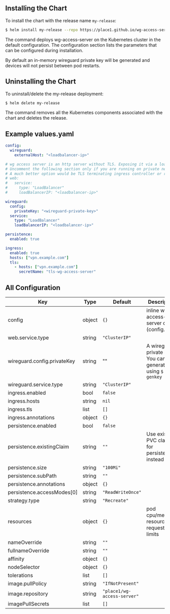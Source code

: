 ## Installing the Chart

To install the chart with the release name `my-release`:

```bash
$ helm install my-release --repo https://place1.github.io/wg-access-server wg-access-server
```

The command deploys wg-access-server on the Kubernetes cluster in the default configuration. The configuration section lists the parameters that can be configured during installation.

By default an in-memory wireguard private key will be generated and devices will not persist
between pod restarts.

## Uninstalling the Chart

To uninstall/delete the my-release deployment:

```bash
$ helm delete my-release
```

The command removes all the Kubernetes components associated with the chart and deletes the release.

## Example values.yaml

```yaml
config:
  wireguard:
    externalHost: "<loadbalancer-ip>"

# wg access server is an http server without TLS. Exposing it via a loadbalancer is NOT secure!
# Uncomment the following section only if you are running on private network or simple testing.
# A much better option would be TLS terminating ingress controller or reverse-proxy.
# web:
#   service:
#     type: "LoadBalancer"
#     loadBalancerIP: "<loadbalancer-ip>"

wireguard:
  config:
    privateKey: "<wireguard-private-key>"
  service:
    type: "LoadBalancer"
    loadBalancerIP: "<loadbalancer-ip>"

persistence:
  enabled: true

ingress:
  enabled: true
  hosts: ["vpn.example.com"]
  tls:
    - hosts: ["vpn.example.com"]
      secretName: "tls-wg-access-server"
```



## All Configuration

| Key | Type | Default | Description |
|-----|------|---------|-------------|
| config | object | `{}` | inline wg-access-server config (config.yaml) |
| web.service.type | string | `"ClusterIP"` |  |
| wireguard.config.privateKey | string | "" | A wireguard private key. You can generate one using `$ wg genkey` |
| wireguard.service.type | string | `"ClusterIP"` |  |
| ingress.enabled | bool | `false` |  |
| ingress.hosts | string | `nil` |  |
| ingress.tls | list | `[]` |  |
| ingress.annotations | object | `{}` |  |
| persistence.enabled | bool | `false` |  |
| persistence.existingClaim | string | `""` | Use existing PVC claim for persistence instead |
| persistence.size | string | `"100Mi"` |  |
| persistence.subPath | string | `""` |  |
| persistence.annotations | object | `{}` |  |
| persistence.accessModes[0] | string | `"ReadWriteOnce"` |  |
| strategy.type | string | `"Recreate"` |  |
| resources | object | `{}` | pod cpu/memory resource requests and limits |
| nameOverride | string | `""` |  |
| fullnameOverride | string | `""` |  |
| affinity | object | `{}` |  |
| nodeSelector | object | `{}` |  |
| tolerations | list | `[]` |  |
| image.pullPolicy | string | `"IfNotPresent"` |  |
| image.repository | string | `"place1/wg-access-server"` |  |
| imagePullSecrets | list | `[]` |  |
